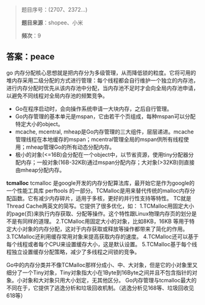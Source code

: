 >  题目序号：(2707、2372...)
>
>  **题目来源**：shopee、小米  
>
>  **频次**：9

## 答案：peace

go 内存分配核心思想就是把内存分为多级管理，从而降低锁的粒度。它将可用的堆内存采用二级分配的方式进行管理：每个线程都会自行维护一个独立的内存池，进行内存分配时优先从该内存池中分配，当内存池不足时才会向全局内存池申请，以避免不同线程对全局内存池的频繁竞争。

- Go在程序启动时，会向操作系统申请一大块内存，之后自行管理。
- Go内存管理的基本单元是mspan，它由若干个页组成，每种mspan可以分配特定大小的object。
- mcache, mcentral, mheap是Go内存管理的三大组件，层层递进。mcache管理线程在本地缓存的mspan；mcentral管理全局的mspan供所有线程使用；mheap管理Go的所有动态分配内存。
- 极小的对象(<=16B)会分配在一个object中，以节省资源，使用tiny分配器分配内存；一般对象(16B-32KB)通过mspan分配内存；大对象(>32KB)则直接由mheap分配内存。

**tcmalloc**
tcmalloc 是google开发的内存分配算法库，最开始它是作为google的一个性能工具库 perftools 的一部分。TCMalloc是用来替代传统的malloc内存分配函数。它有减少内存碎片，适用于多核，更好的并行性支持等特性。
TC就是Thread Cache两英文的简写。它提供了很多优化，如：
1.TCMalloc用固定大小的page(页)来执行内存获取、分配等操作。这个特性跟Linux物理内存页的划分是不是有同样的道理。
2.TCMalloc用固定大小的对象，比如8KB，16KB 等用于特定大小对象的内存分配，这对于内存获取或释放等操作都带来了简化的作用。
3.TCMalloc还利用缓存常用对象来提高获取内存的速度。
4.TCMalloc还可以基于每个线程或者每个CPU来设置缓存大小，这是默认设置。
5.TCMalloc基于每个线程独立设置缓存分配策略，减少了多线程之间锁的竞争。

Go中的内存分类并不像TCMalloc那样分成小、中、大对象，但是它的小对象里又细分了一个Tiny对象，Tiny对象指大小在1Byte到16Byte之间并且不包含指针的对象。小对象和大对象只用大小划定，无其他区分。
Go内存管理与tcmalloc最大的不同在于，它提供了逃逸分析和垃圾回收机制。（逃逸分析见168等、垃圾回收见618等）
